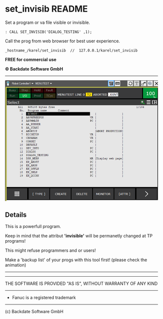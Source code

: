 # set_invisib  README

Set a program or va file visible or invisible.


    : CALL SET_INVISIB('DIALOG_TESTING' ,1);

Call the prog from web browser for best user experience.

    _hostname_/karel/set_invisib  //  127.0.0.1/karel/set_invisib 

**FREE for commercial use**

**© Backdate Software GmbH**

---

![set_invisib.gif](./assets/SET_PROGS_INVISIBLE2.gif)

## Details

This is a powerfull program.

Keep in mind that the attribut **'invisible'** will be permanetly changed at TP programs!

This might refuse programmers and or users!

Make a 'backup list' of your progs with this tool first! (please check the animation)

---
---

THE SOFTWARE IS PROVIDED "AS IS", WITHOUT WARRANTY OF ANY KIND

---
- Fanuc is a registered trademark
---
  (c) Backdate Software GmbH
